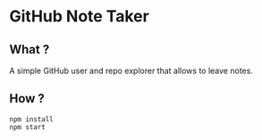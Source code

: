 # GitHub Note Taker

## What ?

A simple GitHub user and repo explorer that allows to leave notes.

## How ?
    npm install
    npm start
